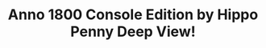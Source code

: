---
title: Anno 1800 Console Edition by Hippo Penny Deep View!
layout: scoredetail
permalink: /meta-score/anno-1800-console-edition
header:
  teaser: /assets/images/anno-1800-console-edition.jpg
  video:
    id: wW2FO8CjRhM
    provider: youtube
---